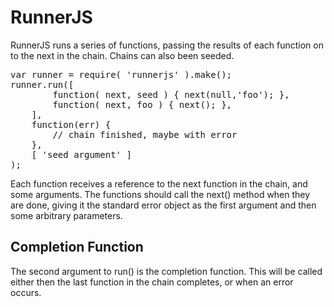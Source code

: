 
RunnerJS
========

RunnerJS runs a series of functions, passing the results of each function
on to the next in the chain.  Chains can also been seeded.

<pre>
var runner = require( 'runnerjs' ).make();
runner.run([
        function( next, seed ) { next(null,'foo'); },
        function( next, foo ) { next(); },
    ],
    function(err) {
        // chain finished, maybe with error
    },
    [ 'seed argument' ]
);
</pre>

Each function receives a reference to the next function in the chain, and some arguments.
The functions should call the next() method when they are done, giving it the standard
error object as the first argument and then some arbitrary parameters.

Completion Function
-------------------

The second argument to run() is the completion function.  This will be called either then the
last function in the chain completes, or when an error occurs.


